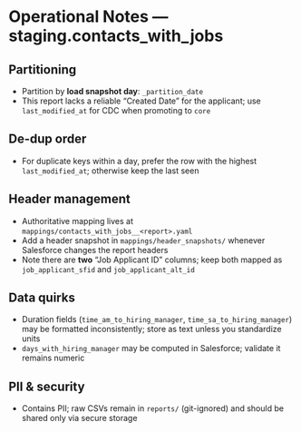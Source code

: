 # Operational Notes — staging.contacts_with_jobs

## Partitioning
- Partition by **load snapshot day**: `_partition_date`
- This report lacks a reliable “Created Date” for the applicant; use `last_modified_at` for CDC when promoting to `core`

## De-dup order
- For duplicate keys within a day, prefer the row with the highest `last_modified_at`; otherwise keep the last seen

## Header management
- Authoritative mapping lives at `mappings/contacts_with_jobs__<report>.yaml`
- Add a header snapshot in `mappings/header_snapshots/` whenever Salesforce changes the report headers
- Note there are **two** “Job Applicant ID” columns; keep both mapped as `job_applicant_sfid` and `job_applicant_alt_id`

## Data quirks
- Duration fields (`time_am_to_hiring_manager`, `time_sa_to_hiring_manager`) may be formatted inconsistently; store as text unless you standardize units
- `days_with_hiring_manager` may be computed in Salesforce; validate it remains numeric

## PII & security
- Contains PII; raw CSVs remain in `reports/` (git-ignored) and should be shared only via secure storage
